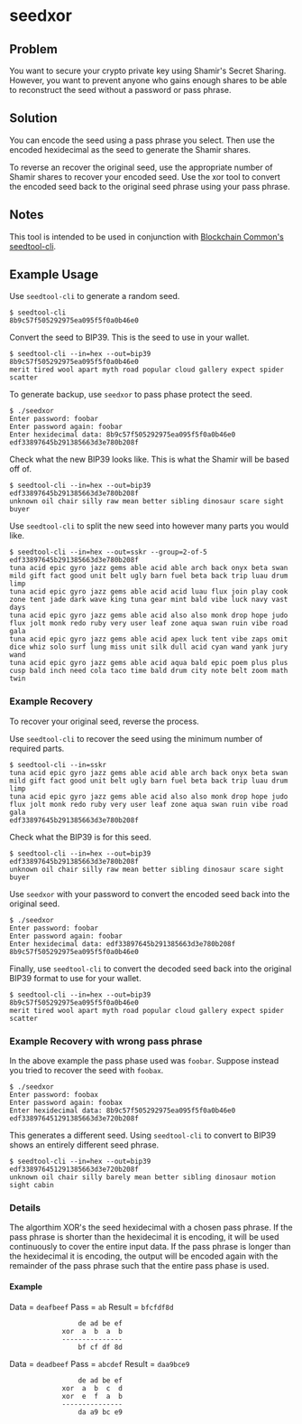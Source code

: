 # seedxor

## Problem

You want to secure your crypto private key using Shamir's Secret Sharing. However, you want to prevent anyone who gains enough shares to be able to reconstruct the seed without a password or pass phrase.

## Solution

You can encode the seed using a pass phrase you select. Then use the encoded hexidecimal as the seed to generate the Shamir shares.

To reverse an recover the original seed, use the appropriate number of Shamir shares to recover your encoded seed. Use the xor tool to convert the encoded seed back to the original seed phrase using your pass phrase.

## Notes

This tool is intended to be used in conjunction with [Blockchain Common's seedtool-cli](https://github.com/BlockchainCommons/seedtool-cli).

## Example Usage

Use `seedtool-cli` to generate a random seed.
```
$ seedtool-cli
8b9c57f505292975ea095f5f0a0b46e0
```
Convert the seed to BIP39. This is the seed to use in your wallet.
```
$ seedtool-cli --in=hex --out=bip39
8b9c57f505292975ea095f5f0a0b46e0
merit tired wool apart myth road popular cloud gallery expect spider scatter
```
To generate backup, use `seedxor` to pass phase protect the seed.

```
$ ./seedxor
Enter password: foobar
Enter password again: foobar
Enter hexidecimal data: 8b9c57f505292975ea095f5f0a0b46e0
edf33897645b291385663d3e780b208f
```

Check what the new BIP39 looks like. This is what the Shamir will be based off of.
```
$ seedtool-cli --in=hex --out=bip39
edf33897645b291385663d3e780b208f
unknown oil chair silly raw mean better sibling dinosaur scare sight buyer
```

Use `seedtool-cli` to split the new seed into however many parts you would like.
```
$ seedtool-cli --in=hex --out=sskr --group=2-of-5
edf33897645b291385663d3e780b208f
tuna acid epic gyro jazz gems able acid able arch back onyx beta swan mild gift fact good unit belt ugly barn fuel beta back trip luau drum limp
tuna acid epic gyro jazz gems able acid acid luau flux join play cook zone tent jade dark wave king tuna gear mint bald vibe luck navy vast days
tuna acid epic gyro jazz gems able acid also also monk drop hope judo flux jolt monk redo ruby very user leaf zone aqua swan ruin vibe road gala
tuna acid epic gyro jazz gems able acid apex luck tent vibe zaps omit dice whiz solo surf lung miss unit silk dull acid cyan wand yank jury wand
tuna acid epic gyro jazz gems able acid aqua bald epic poem plus plus cusp bald inch need cola taco time bald drum city note belt zoom math twin
```

### Example Recovery

To recover your original seed, reverse the process.

Use `seedtool-cli` to recover the seed using the minimum number of required parts.
```
$ seedtool-cli --in=sskr
tuna acid epic gyro jazz gems able acid able arch back onyx beta swan mild gift fact good unit belt ugly barn fuel beta back trip luau drum limp
tuna acid epic gyro jazz gems able acid also also monk drop hope judo flux jolt monk redo ruby very user leaf zone aqua swan ruin vibe road gala
edf33897645b291385663d3e780b208f
```

Check what the BIP39 is for this seed.
```
$ seedtool-cli --in=hex --out=bip39
edf33897645b291385663d3e780b208f
unknown oil chair silly raw mean better sibling dinosaur scare sight buyer
```

Use `seedxor` with your password to convert the encoded seed back into the original seed.
```
$ ./seedxor
Enter password: foobar
Enter password again: foobar
Enter hexidecimal data: edf33897645b291385663d3e780b208f
8b9c57f505292975ea095f5f0a0b46e0
```

Finally, use `seedtool-cli` to convert the decoded seed back into the original BIP39 format to use for your wallet.
```
$ seedtool-cli --in=hex --out=bip39
8b9c57f505292975ea095f5f0a0b46e0
merit tired wool apart myth road popular cloud gallery expect spider scatter
```

### Example Recovery with wrong pass phrase

In the above example the pass phase used was `foobar`. Suppose instead you tried to recover the seed with `foobax`.

```
$ ./seedxor
Enter password: foobax
Enter password again: foobax
Enter hexidecimal data: 8b9c57f505292975ea095f5f0a0b46e0
edf338976451291385663d3e720b208f
```

This generates a different seed. Using `seedtool-cli` to convert to BIP39 shows an entirely different seed phrase.

```
$ seedtool-cli --in=hex --out=bip39
edf338976451291385663d3e720b208f
unknown oil chair silly barely mean better sibling dinosaur motion sight cabin
```

### Details

The algorthim XOR's the seed hexidecimal with a chosen pass phrase. If the pass phrase is shorter than the hexidecimal it is encoding, it will be used continuously to cover the entire input data. If the pass phrase is longer than the hexidecimal it is encoding, the output will be encoded again with the remainder of the pass phrase such that the entire pass phase is used.

#### Example

Data = `deafbeef`
Pass = `ab`
Result = `bfcfdf8d`
```
                 de ad be ef
             xor  a  b  a  b
             ---------------
                 bf cf df 8d
```

Data = `deadbeef`
Pass = `abcdef`
Result = `daa9bce9`
``` 
                 de ad be ef
             xor  a  b  c  d
             xor  e  f  a  b
             ---------------
                 da a9 bc e9 
```
